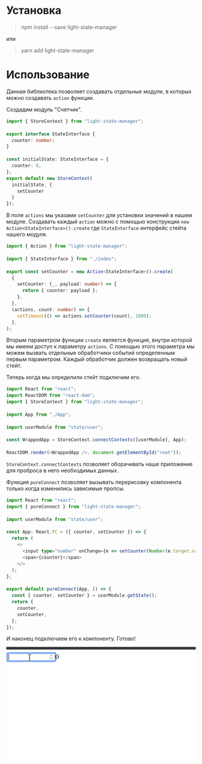 # Установка

> npm install --save light-state-manager

или

> yarn add light-state-manager

# Использование

Данная библиотека позволяет создавать отдельные модули, в которых можно создавать `action` функции.

Создадим модуль "Счетчик".

```typescript jsx
import { StoreContext } from "light-state-manager";

export interface StateInterface {
  counter: number;
}

const initialState: StateInterface = {
  counter: 0,
};
export default new StoreContext(
  initialState, {
    setCounter
  }
});
```

В поле `actions` мы указами `setCounter` для установки значений в нашем модуле. Создавать каждый `action` можно с помощью конструкции `new Action<StateInterface>().create` где `StateInterface` интерфейс стейта нашего модуля.

```typescript jsx
import { Action } from "light-state-manager";

import { StateInterface } from "./index";

export const setCounter = new Action<StateInterface>().create(
  {
    setCounter: (_, payload: number) => {
      return { counter: payload };
    },
  },
  (actions, count: number) => {
    setTimeout(() => actions.setCounter(count), 1000);
  },
);
```

Вторым параметром функции `create` является функция, внутри которой мы имеем доступ к параметру `actions`. С помощью этого параметра мы можем вызвать отдельные обработчики событий определенным первым параметром. Каждый обработчик должен возвращать новый стейт.

Теперь когда мы определили стейт подключим его.

```typescript jsx
import React from "react";
import ReactDOM from "react-dom";
import { StoreContext } from "light-state-manager";

import App from "./App";

import userModule from "state/user";

const WrappedApp = StoreContext.connectContexts([userModule], App);

ReactDOM.render(<WrappedApp />, document.getElementById("root"));
```

`StoreContext.connectContexts` позволяет оборачивать наше приложение для проброса в него необходимых данных.

Функция `pureConnect` позволяет вызывать перерисовку компонента только когда изменились зависимые пропсы.

```typescript jsx
import React from "react";
import { pureConnect } from "light-state-manager";

import userModule from "state/user";

const App: React.FC = ({ counter, setCounter }) => {
  return (
    <>
      <input type="number" onChange={e => setCounter(Number(e.target.value))} />
      <span>{counter}</span>
    </>
  );
};

export default pureConnect(App, () => {
  const { counter, setCounter } = userModule.getState();
  return {
    counter,
    setCounter,
  };
});
```

И наконец подключаем его к компоненту. Готово!

![Farmers Market Finder Demo](./desc/demo.gif)
